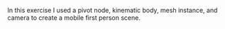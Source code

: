 In this exercise I used a pivot node, kinematic body, mesh instance, and camera to create a mobile first person scene. 